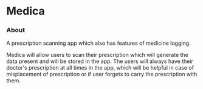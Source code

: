 # Medica

### About 

A prescription scanning app which also has features of medicine logging.

Medica will allow users to scan their prescription which will generate the data present and will be stored in the app. The users will always have their doctor's prescription at all times in the app, which will be helpful in case of misplacement of prescription or if user forgets to carry the prescription with them.
